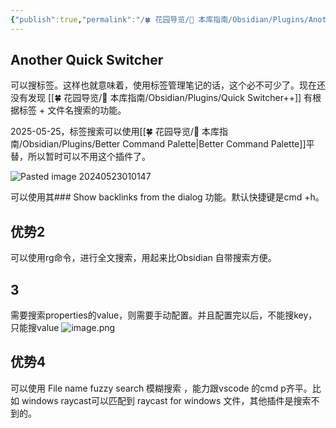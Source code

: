 ```yaml
---
{"publish":true,"permalink":"/🍀 花园导览/🧰 本库指南/Obsidian/Plugins/Another Quick Switcher.md","title":"Another Quicker Switcher","created":"2023-01-23","modified":"2025-06-06","published":"2025-07-09T01:29:12.675+08:00","tags":["obsidian插件"],"cssclasses":""}
---
```



## Another Quick Switcher

可以搜标签。这样也就意味着，使用标签管理笔记的话，这个必不可少了。现在还没有发现 [[🍀 花园导览/🧰 本库指南/Obsidian/Plugins/Quick Switcher++]] 有根据标签 + 文件名搜索的功能。

2025-05-25，标签搜索可以使用[[🍀 花园导览/🧰 本库指南/Obsidian/Plugins/Better Command Palette\|Better Command Palette]]平替，所以暂时可以不用这个插件了。

![Pasted image 20240523010147](https://pub-pic.oldwinter.top/2025/06/86824f6050a0baa60d1cb9e083ea5489.png)

可以使用其### Show backlinks from the dialog 功能。默认快捷键是cmd +h。

## 优势2

可以使用rg命令，进行全文搜索，用起来比Obsidian 自带搜索方便。

## 3

需要搜索properties的value，则需要手动配置。并且配置完以后，不能搜key，只能搜value
![image.png](https://my-public-pic.oss-cn-hangzhou.aliyuncs.com/20250616005551948.png)

## 优势4

可以使用 File name fuzzy search 模糊搜索 ，能力跟vscode 的cmd p齐平。比如 windows raycast可以匹配到 raycast for windows 文件，其他插件是搜索不到的。